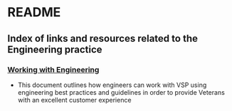 # README

## Index of links and resources related to the Engineering practice

### [Working with Engineering](https://github.com/department-of-veterans-affairs/va.gov-team/blob/16d4df72881df12bc3596e1acca005fd2694dd88/platform/engineering/working-with-engineering-team.md)
- This document outlines how engineers can work with VSP using engineering best practices and guidelines in order to provide Veterans with an excellent customer experience 
